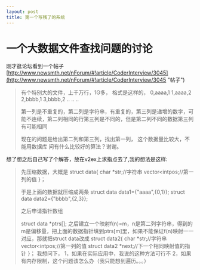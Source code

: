 ```yaml
--- 
layout: post 
title: 第一个写残了的系统
--- 
```


# 一个大数据文件查找问题的讨论 #
 刚才逛论坛看到一个帖子
[http://www.newsmth.net/nForum/#!article/CoderInterview/3045](http://www.newsmth.net/nForum/#!article/CoderInterview/3045 "帖子")

> 
> 有个特别大的文件，上千万行，1G多， 
> 格式是这样的， 
> 0,aaaa,1 
> 1,aaaa,2 
> 2,bbbb,1 
> 3,bbbb,2 
> .. 
> .. 
> .. 
>   
> 第一列是不重复的，第二列是字符串，有重复的，第三列是递增的数字，可能不连续，第二列相同的行第三列是不同的，但是第二列不同的数据第三列有可能相同 
>   
> 现在的问题是给出第二列和第三列，找出第一列， 
> 这个数据量比较大，不能用数据库 
> 问有什么比较好的算法？谢谢。 


想了想之后自己写了个解答，放在v2ex上求指点去了,我的想法是这样:

> 先压缩数据，大概是
> struct data{
> char *str;//字符串
> vector<intpos;//第一列的值
> }；
> 
> 
> 于是上面的数据就压缩成两条
> struct data data1={"aaaa",{0,1}};
> struct data data2={"bbbb",{2,3}};
> 
> 之后申请指针数组
> 
> struct data *ptrs[];
> 之后建立一个映射f(n)=m，n是第二列字符串，得到的m是偏移量，把上面的数据指针填到ptrs[m]里，如果不能保证f(n)映射一一对应，那就把struct data改成
> struct data2{
> char *str;//字符串
> vector<intpos;//第一列的值
> struct data2 *next;//下一个相同映射值的指针
> }；
我想问下，
1，如果在实际应用中，我说的这种方法可行不
2，如果有内存限制，这个问题该怎么办（我只能想到遍历。。。）
